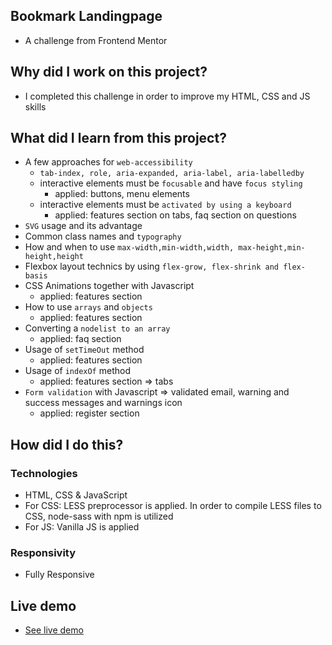 ## Bookmark Landingpage
- A challenge from Frontend Mentor

## Why did I work on this project?
- I completed this challenge in order to improve my HTML, CSS and JS skills

## What did I learn from this project?
- A few approaches for `web-accessibility`
  - `tab-index, role, aria-expanded, aria-label, aria-labelledby`
  - interactive elements must be `focusable` and have `focus styling`
    - applied: buttons, menu elements
  - interactive elements must be `activated by using a keyboard`
    - applied: features section on tabs, faq section on questions
- `SVG` usage and its advantage
- Common class names and `typography`
- How and when to use `max-width,min-width,width, max-height,min-height,height`
- Flexbox layout technics by using `flex-grow, flex-shrink and flex-basis`
- CSS Animations together with Javascript
  - applied: features section
- How to use `arrays` and `objects`
  - applied: features section
- Converting a `nodelist to an array`
  - applied: faq section
- Usage of `setTimeOut` method
  - applied: features section
- Usage of `indexOf` method
  - applied: features section => tabs
- `Form validation` with Javascript => validated email, warning and success messages and warnings icon
  - applied: register section

## How did I do this?
### Technologies
- HTML, CSS & JavaScript
- For CSS: LESS preprocessor is applied. In order to compile LESS files to CSS, node-sass with npm is utilized
- For JS: Vanilla JS is applied

### Responsivity
- Fully Responsive

## Live demo
- [See live demo](https://bookmark-landing-page.gokseloz.vercel.app)
